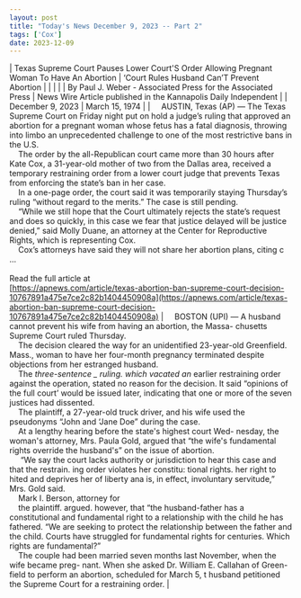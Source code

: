 ```yaml
---
layout: post
title: "Today's News December 9, 2023 -- Part 2"
tags: ['Cox']
date: 2023-12-09
---
```


| Texas Supreme Court Pauses Lower Court'S Order Allowing Pregnant Woman To Have An Abortion | ‘Court Rules Husband Can’T Prevent Abortion |
|  |  |
| By Paul J. Weber - Associated Press for the Associated Press | News Wire Article published in the Kannapolis Daily Independent |
| December 9, 2023 | March 15, 1974 |
| &nbsp;&nbsp;&nbsp;&nbsp;AUSTIN, Texas (AP) — The Texas Supreme Court on Friday night put on hold a judge’s ruling that approved an abortion for a pregnant woman whose fetus has a fatal diagnosis, throwing into limbo an unprecedented challenge to one of the most restrictive bans in the U.S.<br>&nbsp;&nbsp;&nbsp;&nbsp;The order by the all-Republican court came more than 30 hours after Kate Cox, a 31-year-old mother of two from the Dallas area, received a temporary restraining order from a lower court judge that prevents Texas from enforcing the state’s ban in her case.<br>&nbsp;&nbsp;&nbsp;&nbsp;In a one-page order, the court said it was temporarily staying Thursday’s ruling “without regard to the merits.” The case is still pending.<br>&nbsp;&nbsp;&nbsp;&nbsp;“While we still hope that the Court ultimately rejects the state’s request and does so quickly, in this case we fear that justice delayed will be justice denied,” said Molly Duane, an attorney at the Center for Reproductive Rights, which is representing Cox.<br>&nbsp;&nbsp;&nbsp;&nbsp;Cox’s attorneys have said they will not share her abortion plans, citing c ...<br><br>Read the full article at<br>[https://apnews.com/article/texas-abortion-ban-supreme-court-decision-10767891a475e7ce2c82b1404450908a](https://apnews.com/article/texas-abortion-ban-supreme-court-decision-10767891a475e7ce2c82b1404450908a) | &nbsp;&nbsp;&nbsp;&nbsp;BOSTON (UPI) — A husband cannot prevent his wife from having an abortion, the Massa- chusetts Supreme Court ruled Thursday.<br>&nbsp;&nbsp;&nbsp;&nbsp;The decision cleared the way for an unidentified 23-year-old Greenfield. Mass., woman to have her four-month pregnancy terminated despite objections from her estranged husband.<br>&nbsp;&nbsp;&nbsp;&nbsp;The _three-sentence _ ruling. which vacated an_ earlier restraining order against the operation, stated no reason for the decision. It said “opinions of the full court’ would be issued later, indicating that one or more of the seven justices had dissented.<br>&nbsp;&nbsp;&nbsp;&nbsp;The plaintiff, a 27-year-old truck driver, and his wife used the pseudonyms “John and ‘Jane Doe” during the case.<br>&nbsp;&nbsp;&nbsp;&nbsp;At a lengthy hearing before the state's highest court Wed- nesday, the woman's attorney, Mrs. Paula Gold, argued that “the wife's fundamental rights override the husband's” on the issue of abortion.<br>&nbsp;&nbsp;&nbsp;&nbsp; “We say the court lacks authority or jurisdiction to hear this case and that the restrain. ing order violates her constitu: tional rights. her right to hited and deprives her of liberty ana is, in effect, involuntary servitude,” Mrs. Gold said.<br>&nbsp;&nbsp;&nbsp;&nbsp;Mark I. Berson, attorney for<br>&nbsp;&nbsp;&nbsp;&nbsp;the plaintiff. argued. however, that “the husband-father has a constitutional and fundamental right to a relationship with the child he has fathered. “We are seeking to protect the relationship between the father and the child. Courts have struggled for fundamental rights for centuries. Which rights are fundamental?”<br>&nbsp;&nbsp;&nbsp;&nbsp;The couple had been married seven months last November, when the wife became preg- nant. When she asked Dr. William E. Callahan of Green- field to perform an abortion, scheduled for March 5, t husband petitioned the Supreme Court for a restraining order.  |